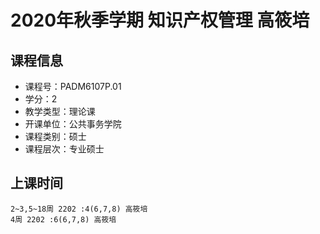 # 2020年秋季学期 知识产权管理 高筱培






## 课程信息

- 课程号：PADM6107P.01
- 学分：2
- 教学类型：理论课
- 开课单位：公共事务学院
- 课程类别：硕士
- 课程层次：专业硕士

## 上课时间

```
2~3,5~18周 2202 :4(6,7,8) 高筱培
4周 2202 :6(6,7,8) 高筱培
```

